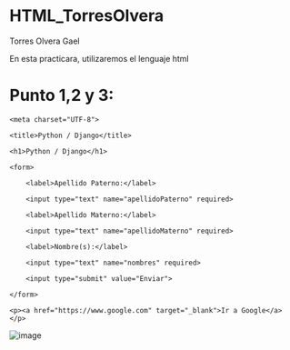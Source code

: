 # HTML_TorresOlvera

Torres Olvera Gael

En esta practicara, utilizaremos el lenguaje html

# Punto 1,2 y 3:

<!DOCTYPE html>

<html lang="es">
  
<head>
  
    <meta charset="UTF-8">
  
    <title>Python / Django</title>
    
</head>
  
<body>

    <h1>Python / Django</h1>
    
    <form>
    
        <label>Apellido Paterno:</label>
        
        <input type="text" name="apellidoPaterno" required>

        <label>Apellido Materno:</label>
        
        <input type="text" name="apellidoMaterno" required>

        <label>Nombre(s):</label>
        
        <input type="text" name="nombres" required>

        <input type="submit" value="Enviar">
        
    </form>

    <p><a href="https://www.google.com" target="_blank">Ir a Google</a></p>

</body>

</html>


![image](https://github.com/user-attachments/assets/7e68db48-bd58-4453-9701-5f876712c34f)
